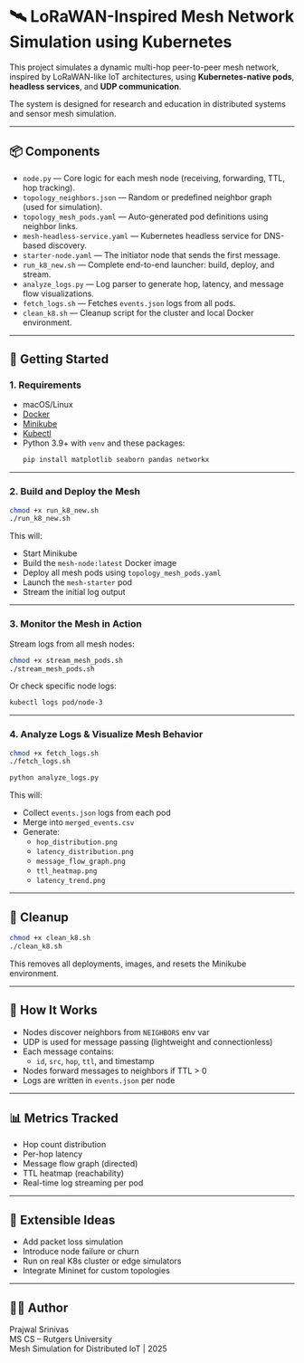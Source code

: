 # 🛰️ LoRaWAN-Inspired Mesh Network Simulation using Kubernetes

This project simulates a dynamic multi-hop peer-to-peer mesh network, inspired by LoRaWAN-like IoT architectures, using **Kubernetes-native pods**, **headless services**, and **UDP communication**.

The system is designed for research and education in distributed systems and sensor mesh simulation.

---

## 📦 Components

- `node.py` — Core logic for each mesh node (receiving, forwarding, TTL, hop tracking).
- `topology_neighbors.json` — Random or predefined neighbor graph (used for simulation).
- `topology_mesh_pods.yaml` — Auto-generated pod definitions using neighbor links.
- `mesh-headless-service.yaml` — Kubernetes headless service for DNS-based discovery.
- `starter-node.yaml` — The initiator node that sends the first message.
- `run_k8_new.sh` — Complete end-to-end launcher: build, deploy, and stream.
- `analyze_logs.py` — Log parser to generate hop, latency, and message flow visualizations.
- `fetch_logs.sh` — Fetches `events.json` logs from all pods.
- `clean_k8.sh` — Cleanup script for the cluster and local Docker environment.

---

## 🚀 Getting Started

### 1. Requirements

- macOS/Linux
- [Docker](https://www.docker.com/)
- [Minikube](https://minikube.sigs.k8s.io/)
- [Kubectl](https://kubernetes.io/docs/tasks/tools/)
- Python 3.9+ with `venv` and these packages:
  ```bash
  pip install matplotlib seaborn pandas networkx
  ```

---

### 2. Build and Deploy the Mesh

```bash
chmod +x run_k8_new.sh
./run_k8_new.sh
```

This will:
- Start Minikube
- Build the `mesh-node:latest` Docker image
- Deploy all mesh pods using `topology_mesh_pods.yaml`
- Launch the `mesh-starter` pod
- Stream the initial log output

---

### 3. Monitor the Mesh in Action

Stream logs from all mesh nodes:

```bash
chmod +x stream_mesh_pods.sh
./stream_mesh_pods.sh
```

Or check specific node logs:

```bash
kubectl logs pod/node-3
```

---

### 4. Analyze Logs & Visualize Mesh Behavior

```bash
chmod +x fetch_logs.sh
./fetch_logs.sh

python analyze_logs.py
```

This will:
- Collect `events.json` logs from each pod
- Merge into `merged_events.csv`
- Generate:
  - `hop_distribution.png`
  - `latency_distribution.png`
  - `message_flow_graph.png`
  - `ttl_heatmap.png`
  - `latency_trend.png`

---

## 🧹 Cleanup

```bash
chmod +x clean_k8.sh
./clean_k8.sh
```

This removes all deployments, images, and resets the Minikube environment.

---

## 📡 How It Works

- Nodes discover neighbors from `NEIGHBORS` env var
- UDP is used for message passing (lightweight and connectionless)
- Each message contains:
  - `id`, `src`, `hop`, `ttl`, and timestamp
- Nodes forward messages to neighbors if TTL > 0
- Logs are written in `events.json` per node

---

## 📊 Metrics Tracked

- Hop count distribution
- Per-hop latency
- Message flow graph (directed)
- TTL heatmap (reachability)
- Real-time log streaming per pod

---

## 🧪 Extensible Ideas

- Add packet loss simulation
- Introduce node failure or churn
- Run on real K8s cluster or edge simulators
- Integrate Mininet for custom topologies

---

## 👨‍💻 Author

Prajwal Srinivas  
MS CS – Rutgers University  
Mesh Simulation for Distributed IoT | 2025